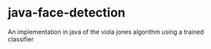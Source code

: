 # java-face-detection
An implementation in java of the viola jones algorithm using a trained classifier
